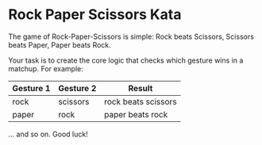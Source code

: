 # Rock Paper Scissors Kata

The game of Rock-Paper-Scissors is simple: Rock beats Scissors, Scissors beats Paper, Paper beats Rock.

Your task is to create the core logic that checks which gesture wins in a matchup. For example:

| Gesture 1 | Gesture 2 | Result              |
| --------- | --------- | ------------------- |
| rock      | scissors  | rock beats scissors |
| paper     | rock      | paper beats rock    |

... and so on. Good luck!
